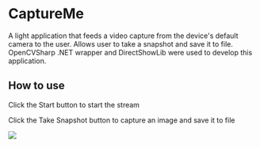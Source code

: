 # CaptureMe
A light application that feeds a video capture from the device's default camera to the user.  Allows user to take a snapshot and save it to file.  OpenCVSharp .NET wrapper and DirectShowLib were used to develop this application.

## How to use
 Click the Start button to start the stream
 
 Click the Take Snapshot button to capture an image and save it to file

![](https://t3.ftcdn.net/jpg/00/98/21/32/500_F_98213202_1c7adUq7icFiyHg4ndOrQrRHyRCZ6UJy.jpg)

